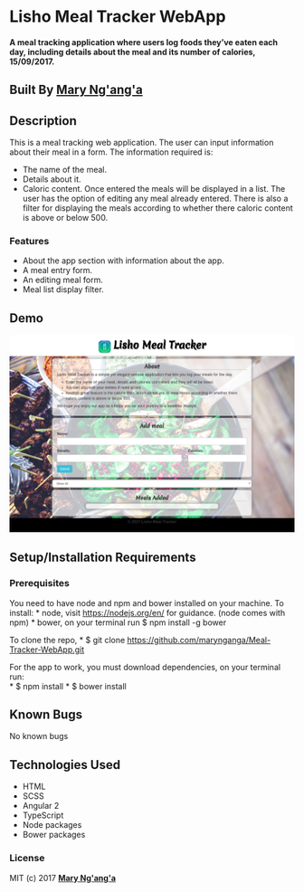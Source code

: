 # Lisho Meal Tracker WebApp
#### A meal tracking application where users log foods they’ve eaten each day, including details about the meal and its number of calories, 15/09/2017.

## Built By **[Mary Ng'ang'a](https://github.com/marynganga)**

## Description

This is a meal tracking web application. The user can input information about their meal in a form. The information required is:
* The name of the meal.
* Details about it.
* Caloric content.
Once entered the meals will be displayed in a list. The user has the option of editing any meal already entered. There is also a filter for displaying the meals according to whether there caloric content is above or below 500.

### Features
* About the app section with information about the app.
* A meal entry form.
* An editing meal form.
* Meal list display filter.

## Demo
![Meal Tracker - Add New Meal](resources/images/screenshot1.png)


## Setup/Installation Requirements
### Prerequisites
You need to have node and npm and bower installed on your machine.
To install:
	* node, visit https://nodejs.org/en/ for guidance. (node comes with npm)
	* bower, on your terminal run $ npm install -g bower  

To clone the repo,
	* $ git  clone https://github.com/marynganga/Meal-Tracker-WebApp.git

For the app to work, you must download dependencies, on your terminal run:	
	* $ npm install
	* $ bower install

## Known Bugs

No known bugs

## Technologies Used

- HTML
- SCSS
- Angular 2
- TypeScript
- Node packages
- Bower packages


### License

MIT (c) 2017 **[Mary Ng'ang'a](https://github.com/marynganga)**
